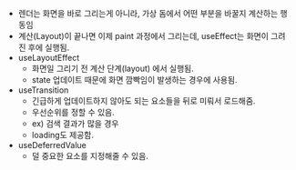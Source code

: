 - 렌더는 화면을 바로 그리는게 아니라, 가상 돔에서 어떤 부분을 바꿀지 계산하는 행동임
- 계산(Layout)이 끝나면 이제 paint 과정에서 그리는데, useEffect는 화면이 그려진 후에 실행됨.
- useLayoutEffect
  - 화면일 그리기 전 계산 단계(layout) 에서 실행됨.
  - state 업데이트 때문에 화면 깜빡임이 발생하는 경우에 사용됨.
- useTransition
  - 긴급하게 업데이트하지 않아도 되는 요소들을 뒤로 미뤄서 로드해줌.
  - 우선순위를 정할 수 있음.
  - ex) 검색 결과가 많을 경우
  - loading도 제공함.
- useDeferredValue
  - 덜 중요한 요소를 지정해줄 수 있음.
